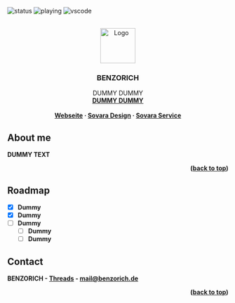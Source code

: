 <!-- Improved compatibility of back to top link: See: https://github.com/othneildrew/Best-README-Template/pull/73 -->
<a id="readme-top"></a>
<!--
*** Thanks for checking out the Best-README-Template. If you have a suggestion
*** that would make this better, please fork the repo and create a pull request
*** or simply open an issue with the tag "enhancement".
*** Don't forget to give the project a star!
*** Thanks again! Now go create something AMAZING! :D
-->



<!-- PROJECT SHIELDS -->
<!--
*** I'm using markdown "reference style" links for readability.
*** Reference links are enclosed in brackets [ ] instead of parentheses ( ).
*** See the bottom of this document for the declaration of the reference variables
*** for contributors-url, forks-url, etc. This is an optional, concise syntax you may use.
*** https://www.markdownguide.org/basic-syntax/#reference-style-links
-->
![status](https://api.statusbadges.me/badge/status/449613814049275905?simple=true)
![playing](https://api.statusbadges.me/badge/playing/449613814049275905)
![vscode](https://api.statusbadges.me/badge/vscode/449613814049275905)

<!-- PROJECT LOGO -->
<br />
<div align="center">
  <a href="https://benzorich.de">
    <img src="https://avatars.githubusercontent.com/u/125579030?v=4" alt="Logo" width="80" height="80">
  </a>

  <h3 align="center">BENZORICH</h3>

  <p align="center">
    DUMMY DUMMY
    <br />
    <a href="https://github.com/othneildrew/Best-README-Template"><strong>DUMMY DUMMY
    <br />
    <br />
    <a href="https://benzorich.de">Webseite</a>
    ·
    <a href="https://discord.gg/sovaradesign">Sovara Design</a>
    ·
    <a href="https://discord.gg/Z44JwcGJ">Sovara Service</a>
  </p>
</div>

<!-- ABOUT THE PROJECT -->
## About me

DUMMY TEXT

<p align="right">(<a href="#readme-top">back to top</a>)</p>

<!-- ROADMAP -->
## Roadmap

- [x] Dummy
- [x] Dummy
- [ ] Dummy
    - [ ] Dummy
    - [ ] Dummy

<!-- CONTACT -->
## Contact

BENZORICH - [Threads](https://www.threads.net/@benzorichx) - mail@benzorich.de

<p align="right">(<a href="#readme-top">back to top</a>)</p>
